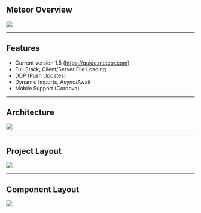 ## Meteor Overview

![](images/meteor.jpg)

---

## Features

- Current version 1.5 (https://guide.meteor.com)
- Full Stack, Client/Server File Loading
- DDP (Push Updates)
- Dynamic Imports, Async/Await
- Mobile Support (Cordova)

---

## Architecture
![](images/meteor-arch.png)

---

## Project Layout

![](images/meteor-project.png)

---

## Component Layout

![](images/meteor-component.png)

